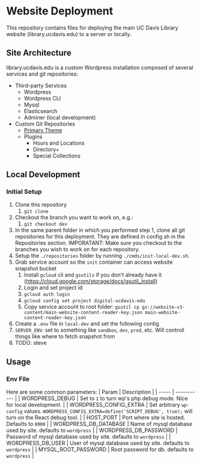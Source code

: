 # Website Deployment
This repository contains files for deploying the main UC Davis Library website (library.ucdavis.edu) to a server or locally.

## Site Architecture
library.ucdavis.edu is a custom Wordpress installation composed of several services and git repositories:
- Third-party Services
  - Wordpress
  - Wordpress CLI
  - Mysql
  - Elasticsearch
  - Adminer (local development)
- Custom Git Repositories
  - [Primary Theme](https://github.com/UCDavisLibrary/ucdlib-theme-wp)
  - Plugins
    - Hours and Locations
    - Directory+
    - Special Collections

## Local Development

### Initial Setup
1. Clone this repository
   1. `git clone`
2. Checkout the branch you want to work on, e.g.:
   1. `git checkout dev`
3. In the same parent folder in which you performed step 1, clone all git repositories for this deployment. They are defined in config.sh in the Repositories section. IMPORATANT: Make sure you checkout to the branches you wish to work on for each repository.
4. Setup the `./repositories` folder by running `./cmds/init-local-dev.sh`. 
5. Grab service account so the `init` container can access website snapshot bucket
   1. Install `gcloud` cli and `gsutils` if you don't already have it (https://cloud.google.com/storage/docs/gsutil_install)
   2. Login and set project id
     1. `gcloud auth login`
     2. `gcloud config set project digital-ucdavis-edu`
   3. Copy service account to root folder: `gsutil cp gs://website-v3-content/main-website-content-reader-key.json main-website-content-reader-key.json`
6. Create a `.env` file in `local-dev` and set the following contig
  1. `SERVER_ENV`: set to something like `sandbox`, `dev`, `prod`, etc.  Will controll things like where to fetch snapshot from
  2. TODO: steve

## Usage

### Env File
Here are some common parameters:
| Param | Description |
| ----- | ----------- |
| WORDPRESS_DEBUG | Set to `1` to turn wp's php debug mode. Nice for local development. |
| WORDPRESS_CONFIG_EXTRA | Set arbitrary `wp-config` values. `WORDPRESS_CONFIG_EXTRA=define('SCRIPT_DEBUG', true);` will turn on the React debug tool. |
| HOST_PORT | Port where site is hosted. Defaults to `8000` |
| WORDPRESS_DB_DATABASE | Name of mysql database used by site. defaults to `wordpress` |
| WORDPRESS_DB_PASSWORD | Password of mysql database used by site. defaults to `wordpress` |
| WORDPRESS_DB_USER | User of mysql database used by site. defaults to `wordpress` |
| MYSQL_ROOT_PASSWORD | Root password for db. defaults to `wordpress` |


